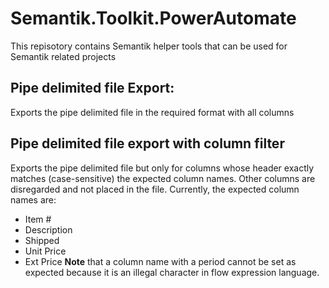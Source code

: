 # Semantik.Toolkit.PowerAutomate
This repisotory contains Semantik helper tools that can be used for Semantik related projects

## Pipe delimited file Export:
Exports the pipe delimited file in the required format with all columns

## Pipe delimited file export with column filter
Exports the pipe delimited file but only for columns whose header exactly matches (case-sensitive) the expected column names. Other columns are disregarded and not placed in the file.
Currently, the expected column names are:

- Item #
- Description
- Shipped
- Unit Price
- Ext Price
**Note** that a column name with a period cannot be set as expected because it is an illegal character in flow expression language.
